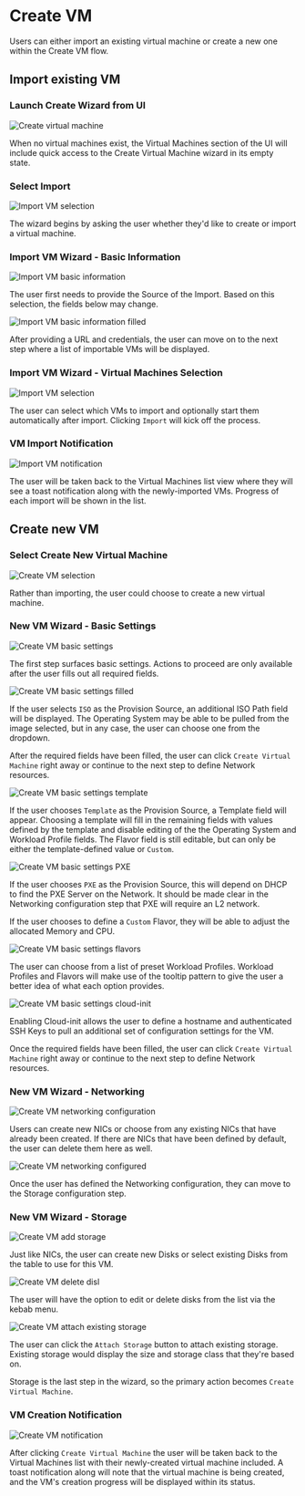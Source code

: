 # Create VM

Users can either import an existing virtual machine or create a new one within the Create VM flow.

## Import existing VM

### Launch Create Wizard from UI

![Create virtual machine](img/1-1-virtual-machines.png)

When no virtual machines exist, the Virtual Machines section of the UI will include quick access to the Create Virtual Machine wizard in its empty state.

### Select Import

![Import VM selection](img/1-2-1-import-choices.png)

The wizard begins by asking the user whether they'd like to create or import a virtual machine.

### Import VM Wizard - Basic Information

![Import VM basic information](img/1-2-2-import-basic.png)

The user first needs to provide the Source of the Import. Based on this selection, the fields below may change.

![Import VM basic information filled](img/1-2-3-import-basic-filled.png)

After providing a URL and credentials, the user can move on to the next step where a list of importable VMs will be displayed.

### Import VM Wizard - Virtual Machines Selection

![Import VM selection](img/1-2-4-import-virtual-machines.png)

The user can select which VMs to import and optionally start them automatically after import. Clicking `Import` will kick off the process.

### VM Import Notification

![Import VM notification](img/1-2-5-import-notification.png)

The user will be taken back to the Virtual Machines list view where they will see a toast notification along with the newly-imported VMs. Progress of each import will be shown in the list.

## Create new VM

### Select Create New Virtual Machine

![Create VM selection](img/1-3-1-create-choices.png)

Rather than importing, the user could choose to create a new virtual machine.

### New VM Wizard - Basic Settings

![Create VM basic settings](img/1-3-2-create-basic.png)

The first step surfaces basic settings. Actions to proceed are only available after the user fills out all required fields.

![Create VM basic settings filled](img/1-3-3-create-basic-iso.png)

If the user selects `ISO` as the Provision Source, an additional ISO Path field will be displayed. The Operating System may be able to be pulled from the image selected, but in any case, the user can choose one from the dropdown.

After the required fields have been filled, the user can click `Create Virtual Machine` right away or continue to the next step to define Network resources.

![Create VM basic settings template](img/1-3-4-create-basic-template.png)

If the user chooses `Template` as the Provision Source, a Template field will appear. Choosing a template will fill in the remaining fields with values defined by the template and disable editing of the the Operating System and Workload Profile fields. The Flavor field is still editable, but can only be either the template-defined value or `Custom`.

![Create VM basic settings PXE](img/1-3-5-create-basic-flavor.png)

If the user chooses `PXE` as the Provision Source, this will depend on DHCP to find the PXE Server on the Network. It should be made clear in the Networking configuration step that PXE will require an L2 network.

If the user chooses to define a `Custom` Flavor, they will be able to adjust the allocated Memory and CPU.

![Create VM basic settings flavors](img/1-3-6-create-basic-workload.png)

The user can choose from a list of preset Workload Profiles. Workload Profiles and Flavors will make use of the tooltip pattern to give the user a better idea of what each option provides.

![Create VM basic settings cloud-init](img/1-3-7-create-basic-cloud.png)

Enabling Cloud-init allows the user to define a hostname and authenticated SSH Keys to pull an additional set of configuration settings for the VM.

Once the required fields have been filled, the user can click `Create Virtual Machine` right away or continue to the next step to define Network resources.

### New VM Wizard - Networking

![Create VM networking configuration](img/1-3-8-create-networking-edit.png)

Users can create new NICs or choose from any existing NICs that have already been created. If there are NICs that have been defined by default, the user can delete them here as well.

![Create VM networking configured](img/1-3-9-create-networking-filled.png)

Once the user has defined the Networking configuration, they can move to the Storage configuration step.

### New VM Wizard - Storage

![Create VM add storage](img/1-3-10-create-storage-edit.png)

Just like NICs, the user can create new Disks or select existing Disks from the table to use for this VM.

![Create VM delete disl](img/1-3-11-create-storage-delete.png)

The user will have the option to edit or delete disks from the list via the kebab menu.

![Create VM attach existing storage](img/1-3-12-create-storage-attach.png)

The user can click the `Attach Storage` button to attach existing storage. Existing storage would display the size and storage class that they're based on.

Storage is the last step in the wizard, so the primary action becomes `Create Virtual Machine`.

### VM Creation Notification

![Create VM notification](img/1-3-13-create-notification.png)

After clicking `Create Virtual Machine` the user will be taken back to the Virtual Machines list with their newly-created virtual machine included. A toast notification along will note that the virtual machine is being created, and the VM's creation progress will be displayed within its status.